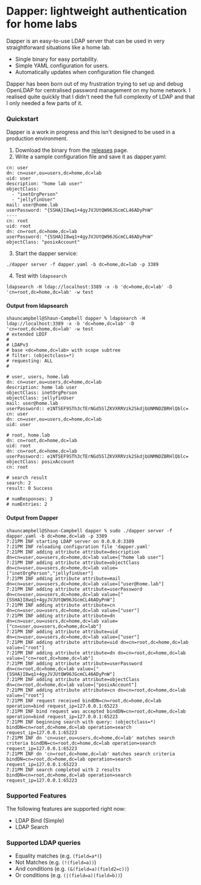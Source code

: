 # Dapper: lightweight authentication for home labs
Dapper is an easy-to-use LDAP server that can be used in very straightforward situations like a home lab.
* Single binary for easy portability.
* Simple YAML configuration for users.
* Automatically updates when configuration file changed.

Dapper has been born out of my frustration trying to set up and debug OpenLDAP for centralised password management on my home network. I realised quite quickly that I didn't need the full complexity of LDAP and that I only needed a few parts of it.

### Quickstart
Dapper is a work in progress and this isn't designed to be used in a production environment.

1. Download the binary from the [releases](https://github.com/shauncampbell/dapper/releases) page.
2. Write a sample configuration file and save it as dapper.yaml: 
```
cn: user
dn: cn=user,ou=users,dc=home,dc=lab
uid: user
description: "home lab user"
objectClass:
  - "inetOrgPerson"
  - "jellyfinUser"
mail: user@home.lab
userPassword: "{SSHA}I8wq1+4gyJVJUtQW96JGcmCL46ADyPnW"
----
cn: root
uid: root
dn: cn=root,dc=home,dc=lab
userPassword: "{SSHA}I8wq1+4gyJVJUtQW96JGcmCL46ADyPnW"
objectClass: "posixAccount"
```
3. Start the dapper service:
```
./dapper server -f dapper.yaml -b dc=home,dc=lab -p 3389
```
4. Test with `ldapsearch`
```
ldapsearch -H ldap://localhost:3389 -x -b 'dc=home,dc=lab' -D 'cn=root,dc=home,dc=lab' -w test
```

#### Output from ldapsearch
```
shauncampbell@Shaun-Campbell dapper % ldapsearch -H ldap://localhost:3389 -x -b 'dc=home,dc=lab' -D 'cn=root,dc=home,dc=lab' -w test
# extended LDIF
#
# LDAPv3
# base <dc=home,dc=lab> with scope subtree
# filter: (objectclass=*)
# requesting: ALL
#

# user, users, home.lab
dn: cn=user,ou=users,dc=home,dc=lab
description: home lab user
objectClass: inetOrgPerson
objectClass: jellyfinUser
mail: user@home.lab
userPassword:: e1NTSEF9STh3cTErNGd5SlZKVXRRVzk2SkdjbUNMNDZBRHlQblc=
cn: user
dn: cn=user,ou=users,dc=home,dc=lab
uid: user

# root, home.lab
dn: cn=root,dc=home,dc=lab
uid: root
dn: cn=root,dc=home,dc=lab
userPassword:: e1NTSEF9STh3cTErNGd5SlZKVXRRVzk2SkdjbUNMNDZBRHlQblc=
objectClass: posixAccount
cn: root

# search result
search: 2
result: 0 Success

# numResponses: 3
# numEntries: 2
```

#### Output from Dapper
```
shauncampbell@Shaun-Campbell dapper % sudo ./dapper server -f dapper.yaml -b dc=home,dc=lab -p 3389
7:21PM INF starting LDAP server on 0.0.0.0:3389
7:21PM INF reloading configuration file 'dapper.yaml'
7:21PM INF adding attribute attribute=description dn=cn=user,ou=users,dc=home,dc=lab value=["home lab user"]
7:21PM INF adding attribute attribute=objectClass dn=cn=user,ou=users,dc=home,dc=lab value=["inetOrgPerson","jellyfinUser"]
7:21PM INF adding attribute attribute=mail dn=cn=user,ou=users,dc=home,dc=lab value=["user@home.lab"]
7:21PM INF adding attribute attribute=userPassword dn=cn=user,ou=users,dc=home,dc=lab value=["{SSHA}I8wq1+4gyJVJUtQW96JGcmCL46ADyPnW"]
7:21PM INF adding attribute attribute=cn dn=cn=user,ou=users,dc=home,dc=lab value=["user"]
7:21PM INF adding attribute attribute=dn dn=cn=user,ou=users,dc=home,dc=lab value=["cn=user,ou=users,dc=home,dc=lab"]
7:21PM INF adding attribute attribute=uid dn=cn=user,ou=users,dc=home,dc=lab value=["user"]
7:21PM INF adding attribute attribute=uid dn=cn=root,dc=home,dc=lab value=["root"]
7:21PM INF adding attribute attribute=dn dn=cn=root,dc=home,dc=lab value=["cn=root,dc=home,dc=lab"]
7:21PM INF adding attribute attribute=userPassword dn=cn=root,dc=home,dc=lab value=["{SSHA}I8wq1+4gyJVJUtQW96JGcmCL46ADyPnW"]
7:21PM INF adding attribute attribute=objectClass dn=cn=root,dc=home,dc=lab value=["posixAccount"]
7:21PM INF adding attribute attribute=cn dn=cn=root,dc=home,dc=lab value=["root"]
7:21PM INF request received bindDN=cn=root,dc=home,dc=lab operation=bind request_ip=127.0.0.1:65223
7:21PM INF bind request was accepted bindDN=cn=root,dc=home,dc=lab operation=bind request_ip=127.0.0.1:65223
7:21PM INF beginning search with query: (objectclass=*) bindDN=cn=root,dc=home,dc=lab operation=search request_ip=127.0.0.1:65223
7:21PM INF dn 'cn=user,ou=users,dc=home,dc=lab' matches search criteria bindDN=cn=root,dc=home,dc=lab operation=search request_ip=127.0.0.1:65223
7:21PM INF dn 'cn=root,dc=home,dc=lab' matches search criteria bindDN=cn=root,dc=home,dc=lab operation=search request_ip=127.0.0.1:65223
7:21PM INF search completed with 2 results bindDN=cn=root,dc=home,dc=lab operation=search request_ip=127.0.0.1:65223
```

### Supported Features
The following features are supported right now:
* LDAP Bind (Simple)
* LDAP Search

### Supported LDAP queries
* Equality matches (e.g. `(field=a*)`)
* Not Matches (e.g. `(!(field=a))`)
* And conditions (e.g. `(&(field=a)(field2=c))`)
* Or conditions (e.g. `(|(field=a)(field=b))`)
